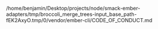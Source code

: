 /home/benjamin/Desktop/projects/node/smack-ember-adapters/tmp/broccoli_merge_trees-input_base_path-fEK2AxyO.tmp/0/vendor/ember-cli/CODE_OF_CONDUCT.md